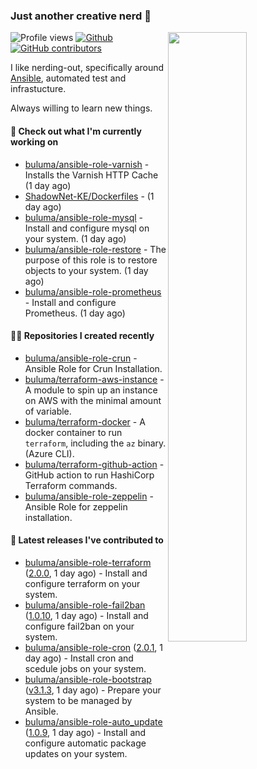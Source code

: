 ### Just another creative nerd 👋


![Profile views](https://gpvc.arturio.dev/buluma) <a href="https://gitstats.me/buluma">
  <img align="right" src="https://github-readme-stats.vercel.app/api?username=buluma&theme=gotham&show_icons=true" width="50%"/>
</a>
[![Github](https://img.shields.io/badge/-buluma-black?style=flat&labelColor=black&logo=github&logoColor=white&include_all_commits=true&count_private=true)](https://gitstats.me/buluma)
[![GitHub contributors](https://img.shields.io/github/contributors/buluma/badges.svg)](https://GitHub.com/buluma/badges/graphs/contributors/)

I like nerding-out, specifically around [Ansible](https://github.com/ansible/ansible), automated test and infrastucture.

Always willing to learn new things.

#### 👷 Check out what I'm currently working on

- [buluma/ansible-role-varnish](https://github.com/buluma/ansible-role-varnish) - Installs the Varnish HTTP Cache (1 day ago)
- [ShadowNet-KE/Dockerfiles](https://github.com/ShadowNet-KE/Dockerfiles) -  (1 day ago)
- [buluma/ansible-role-mysql](https://github.com/buluma/ansible-role-mysql) - Install and configure mysql on your system. (1 day ago)
- [buluma/ansible-role-restore](https://github.com/buluma/ansible-role-restore) - The purpose of this role is to restore objects to your system. (1 day ago)
- [buluma/ansible-role-prometheus](https://github.com/buluma/ansible-role-prometheus) - Install and configure Prometheus. (1 day ago)

#### 👨‍💻 Repositories I created recently

- [buluma/ansible-role-crun](https://github.com/buluma/ansible-role-crun) - Ansible Role for Crun Installation.
- [buluma/terraform-aws-instance](https://github.com/buluma/terraform-aws-instance) - A module to spin up an instance on AWS with the minimal amount of variable.
- [buluma/terraform-docker](https://github.com/buluma/terraform-docker) - A docker container to run `terraform`, including the `az` binary. (Azure CLI).
- [buluma/terraform-github-action](https://github.com/buluma/terraform-github-action) - GitHub action to run HashiCorp Terraform commands.
- [buluma/ansible-role-zeppelin](https://github.com/buluma/ansible-role-zeppelin) - Ansible Role for zeppelin installation.

#### 🚀 Latest releases I've contributed to

- [buluma/ansible-role-terraform](https://github.com/buluma/ansible-role-terraform) ([2.0.0](https://github.com/buluma/ansible-role-terraform/releases/tag/2.0.0), 1 day ago) - Install and configure terraform on your system.
- [buluma/ansible-role-fail2ban](https://github.com/buluma/ansible-role-fail2ban) ([1.0.10](https://github.com/buluma/ansible-role-fail2ban/releases/tag/1.0.10), 1 day ago) - Install and configure fail2ban on your system.
- [buluma/ansible-role-cron](https://github.com/buluma/ansible-role-cron) ([2.0.1](https://github.com/buluma/ansible-role-cron/releases/tag/2.0.1), 1 day ago) - Install cron and scedule jobs on your system.
- [buluma/ansible-role-bootstrap](https://github.com/buluma/ansible-role-bootstrap) ([v3.1.3](https://github.com/buluma/ansible-role-bootstrap/releases/tag/v3.1.3), 1 day ago) - Prepare your system to be managed by Ansible.
- [buluma/ansible-role-auto_update](https://github.com/buluma/ansible-role-auto_update) ([1.0.9](https://github.com/buluma/ansible-role-auto_update/releases/tag/1.0.9), 1 day ago) - Install and configure automatic package updates on your system.


